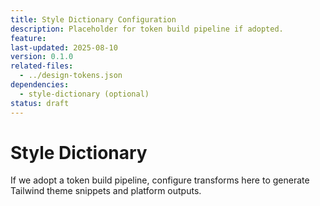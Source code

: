 ```yaml
---
title: Style Dictionary Configuration
description: Placeholder for token build pipeline if adopted.
feature:
last-updated: 2025-08-10
version: 0.1.0
related-files:
  - ../design-tokens.json
dependencies:
  - style-dictionary (optional)
status: draft
---
```


# Style Dictionary

If we adopt a token build pipeline, configure transforms here to generate Tailwind theme snippets and platform outputs.
